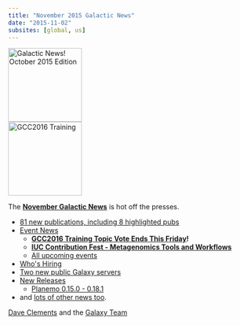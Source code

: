 ```yaml
---
title: "November 2015 Galactic News"
date: "2015-11-02"
subsites: [global, us]
---
```

<div class='right'>
<a href='/galaxy-updates/2015-11/'><img src="/images/galaxy-logos/GalaxyNews.png" alt="Galactic News! October 2015 Edition" width=150 /></a><br />
<a href='/galaxy-updates/2015-11/#gcc2016-training-topic-vote-ends-this-friday'><img src="/events/gcc2016/GCC2016TrainingLogo400.png" alt="GCC2016 Training" width="150" /></a>
</div>

The **[November Galactic News](/galaxy-updates/2015-11/)** is hot off the presses.

* [81 new publications, including 8 highlighted pubs](/galaxy-updates/2015-11/#new-papers)
* [Event News](/galaxy-updates/2015-11/#events)
    * **[GCC2016 Training Topic Vote Ends This Friday](/galaxy-updates/2015-11/#gcc2016-training-topic-vote-ends-this-friday)!**
    * **[IUC Contribution Fest - Metagenomics Tools and Workflows](/galaxy-updates/2015-11/#iuc-contribution-fest---metagenomics-tools-and-workflows)**
    * [All upcoming events](/galaxy-updates/2015-11/#upcoming-events)
* [Who's Hiring](/galaxy-updates/2015-11/#whos-hiring)
* [Two new public Galaxy servers](/galaxy-updates/2015-11/#new-public-galaxy-servers)
* [New Releases](/galaxy-updates/2015-11/#releases)
    * [Planemo 0.15.0 - 0.18.1](/galaxy-updates/2015-11/#planemo-0150---0181)
* and [lots of other news too](/galaxy-updates/2015-11/#other-news).

[Dave Clements](/people/dave-clements/) and the [Galaxy Team](/galaxy-team/)
